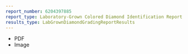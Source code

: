 ```yaml
---
report_number: 6204397885
report_type: Laboratory-Grown Colored Diamond Identification Report
results_type: LabGrownDiamondGradingReportResults
---
```


* PDF
* Image